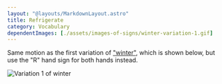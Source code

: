 ```yaml
---
layout: "@layouts/MarkdownLayout.astro"
title: Refrigerate
category: Vocabulary
dependentImages: [./assets/images-of-signs/winter-variation-1.gif]
---
```


Same motion as the first variation of ["winter"](./winter#variation-1),
which is shown below, but use the "R" hand sign for both hands instead.

![Variation 1 of winter](@signs/winter-variation-1.gif)
